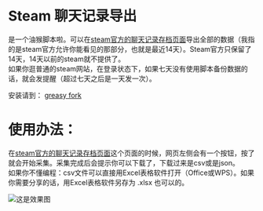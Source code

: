 # Steam 聊天记录导出
是一个油猴脚本啦。可以在[steam官方的聊天记录存档页面](https://help.steampowered.com/zh-cn/accountdata/GetFriendMessagesLog)导出全部的数据（我指的是steam官方允许你能看见的那部分，也就是最近14天）。Steam官方只保留了14天，14天以前的steam就不提供了。    
如果你逛普通的steam网站，在登录状态下，如果七天没有使用脚本备份数据的话，就会发提醒（超过七天之后是一天发一次）。    

安装请到： [greasy fork](https://greasyfork.org/zh-CN/scripts/420714-steam-%E8%81%8A%E5%A4%A9%E8%AE%B0%E5%BD%95%E5%AF%BC%E5%87%BA)


# 使用办法：
在[steam官方的聊天记录存档页面](https://help.steampowered.com/zh-cn/accountdata/GetFriendMessagesLog)这个页面的时候，网页左侧会有一个按钮，按了就会开始采集。采集完成后会提示你可以下载了，下载过来是csv或是json。    
如果你不懂编程：csv文件可以直接用Excel表格软件打开（Office或WPS）。如果你需要分享的话，用Excel表格软件另存为 .xlsx 也可以的。     

![这是效果图](https://s3.ax1x.com/2021/01/28/y9MPED.png)   
